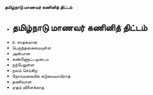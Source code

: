 **தமிழ்நாடு மாணவர் கணினித் திட்டம்**
- # தமிழ்நாடு மாணவர் கணினித் திட்டம்
- a. சாதகமான
- பெருந்தகைமையுள்ள
- அன்பான
- கண்ணோட்டமுடைய
- நற்பேறுள்ள
- நலம் செய்கிற
- நோய்வகையில் கடுமையாயிராத
- தணிவான
- ஏதம் விளைக்காத.

